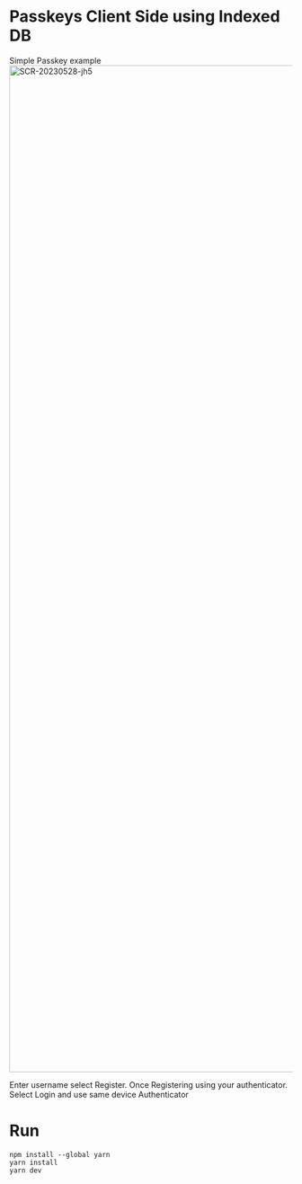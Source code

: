 # Passkeys Client Side using Indexed DB
Simple Passkey example 
<img width="1792" alt="SCR-20230528-jh5" src="https://github.com/DanielBelmes/PasskeysClientSide/assets/3631206/32e25ea7-b231-4f3c-a0d2-578213437987">

Enter username select Register. Once Registering using your authenticator. Select Login and use same device Authenticator

# Run

```
npm install --global yarn
yarn install
yarn dev
```
